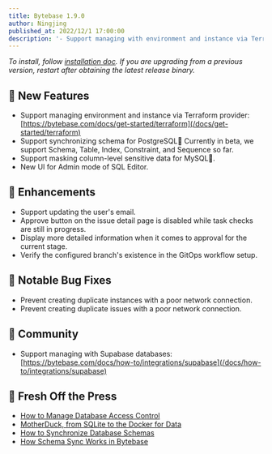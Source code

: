 ```yaml
---
title: Bytebase 1.9.0
author: Ningjing
published_at: 2022/12/1 17:00:00
description: '- Support managing with environment and instance via Terraform provider. - Support synchronizing schema for PostgreSQL. - Support masking column-level sensitive data. - New UI for Admin mode of SQL Editor.'
---
```


_To install, follow [installation doc](/docs/get-started/install/overview). If you are upgrading from a previous version, restart after obtaining the latest release binary._

## 🚀 New Features

- Support managing environment and instance via Terraform provider: [https://bytebase.com/docs/get-started/terraform](/docs/get-started/terraform)
- Support synchronizing schema for PostgreSQL🐘 Currently in beta, we support Schema, Table, Index, Constraint, and Sequence so far.
- Support masking column-level sensitive data for MySQL🐬.
- New UI for Admin mode of SQL Editor.

## 🎄 Enhancements

- Support updating the user's email.
- Approve button on the issue detail page is disabled while task checks are still in progress.
- Display more detailed information when it comes to approval for the current stage.
- Verify the configured branch's existence in the GitOps workflow setup.

## 🐞 Notable Bug Fixes

- Prevent creating duplicate instances with a poor network connection.
- Prevent creating duplicate issues with a poor network connection.

## 🎠 Community

- Support managing with Supabase databases: [https://bytebase.com/docs/how-to/integrations/supabase](/docs/how-to/integrations/supabase)

## 📰 Fresh Off the Press

- [How to Manage Database Access Control](/blog/how-to-manage-database-access-control)
- [MotherDuck, from SQLite to the Docker for Data](/blog/motherduck-from-sqlite-to-the-docker-for-data)
- [How to Synchronize Database Schemas](/docs/tutorials/how-to-synchronize-database-schemas)
- [How Schema Sync Works in Bytebase](/blog/how-schema-sync-work)
